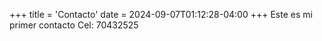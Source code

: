 +++
title = 'Contacto'
date = 2024-09-07T01:12:28-04:00
+++
Este es mi primer contacto
Cel: 70432525